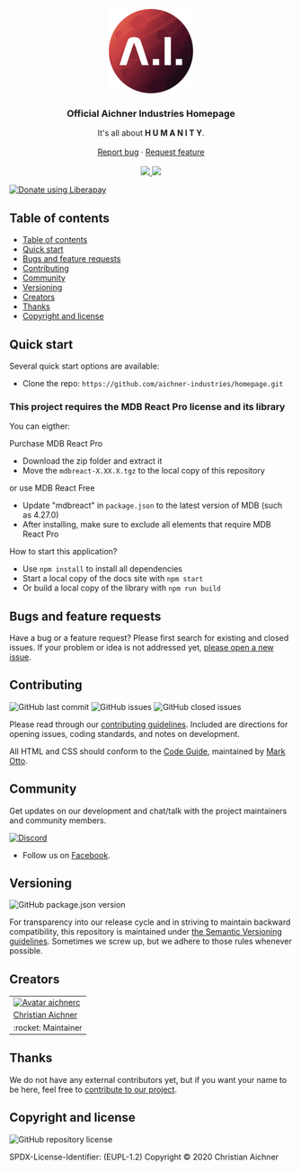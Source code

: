 <p align="center">
  <a href="https://www.aichner-christian.com/" target="_blank" rel="noopener noreferrer">
    <img src="https://github.com/aichner-industries/homepage/blob/add-basics-aa1/src/assets/logo-h100.png?raw=true" alt="Aichner Industries Logo" height="150" style="max-width: 100%" />
  </a>
</p>

<h3 align="center">Official Aichner Industries Homepage</h3>

<p align="center">
	It's all about <strong>H U M A N I T Y</strong>.
  <br>
  <br>
  <a href="https://github.com/aichner-industries/homepage/issues/new?template=bug_report.md">Report bug</a>
  ·
  <a href="https://github.com/aichner-industries/homepage/issues/new?template=feature_request.md">Request feature</a>
  <br>
  <br>
  <a href="https://www.codacy.com/app/aichner-industries/homepage">
    <img src="https://api.codacy.com/project/badge/Grade/579c145ee6cf4d7e8ae7c1c78a13617a" />
  </a>
  <a href="https://liberapay.com/aichner/donate">
  <img src="http://img.shields.io/liberapay/receives/aichner.svg?logo=liberapay">
  </a>
</p>

<a href="https://liberapay.com/aichner/donate"><img alt="Donate using Liberapay" src="https://liberapay.com/assets/widgets/donate.svg"></a>

## Table of contents

- [Table of contents](#table-of-contents)
- [Quick start](#quick-start)
- [Bugs and feature requests](#bugs-and-feature-requests)
- [Contributing](#contributing)
- [Community](#community)
- [Versioning](#versioning)
- [Creators](#creators)
- [Thanks](#thanks)
- [Copyright and license](#copyright-and-license)

## [](#quick-start)Quick start

Several quick start options are available:

- Clone the repo: `https://github.com/aichner-industries/homepage.git`

### This project requires the MDB React Pro license and its library

You can eigther:

Purchase MDB React Pro

- Download the zip folder and extract it
- Move the `mdbreact-X.XX.X.tgz` to the local copy of this repository

or use MDB React Free

- Update "mdbreact" in `package.json` to the latest version of MDB (such as 4.27.0)
- After installing, make sure to exclude all elements that require MDB React Pro

How to start this application?

- Use `npm install` to install all dependencies
- Start a local copy of the docs site with `npm start`
- Or build a local copy of the library with `npm run build`

## [](#bug-and-feature-requests)Bugs and feature requests

Have a bug or a feature request? Please first search for existing and closed issues. If your problem or idea is not
addressed yet, [please open a new issue](https://github.com/aichner-industries/homepage/issues/new/choose).

## [](#contributing)Contributing

![GitHub last commit](https://img.shields.io/github/last-commit/aichner-industries/homepage)
![GitHub issues](https://img.shields.io/github/issues-raw/aichner-industries/homepage)
![GitHub closed issues](https://img.shields.io/github/issues-closed-raw/aichner-industries/homepage?color=green)

Please read through our
[contributing guidelines](https://github.com/aichner-industries/homepage/blob/master/CONTRIBUTING.md). Included are
directions for opening issues, coding standards, and notes on development.

All HTML and CSS should conform to the [Code Guide](https://github.com/mdo/code-guide), maintained by
[Mark Otto](https://github.com/mdo).

## [](#community)Community

Get updates on our development and chat/talk with the project maintainers and community members.

[![Discord][discord-badge]][discord]

- Follow us on [Facebook](https://www.facebook.com/aichner.industries).

## [](#versioning)Versioning

![GitHub package.json version](https://img.shields.io/github/package-json/v/aichner-industries/homepage)

For transparency into our release cycle and in striving to maintain backward compatibility, this repository is
maintained under [the Semantic Versioning guidelines](https://semver.org/). Sometimes we screw up, but we adhere to
those rules whenever possible.

## [](#creators)Creators

<table border="0">
	<tr>
    		<td>
			<a href="https://github.com/aichnerc">
				<img src="https://avatars.githubusercontent.com/aichnerc?s=100" alt="Avatar aichnerc">
			</a>
		</td>
	</tr>
  	<tr>
    		<td>
			<a href="https://github.com/aichnerc">
				Christian Aichner
			</a>
		</td>
	</tr>
 	<tr>
    		<td>:rocket: Maintainer</td>
	</tr>
</table>

## [](#thanks)Thanks

We do not have any external contributors yet, but if you want your name to be here, feel free
to [contribute to our project](#contributing).

## [](#copyright-and-license)Copyright and license

![GitHub repository license](https://img.shields.io/badge/license-EUPL--1.2-blue)

SPDX-License-Identifier: (EUPL-1.2)
Copyright © 2020 Christian Aichner

[discord-badge]: https://img.shields.io/badge/Discord-Join%20chat%20%E2%86%92-738bd7.svg
[discord]: https://discord.gg/dnxUJmk
